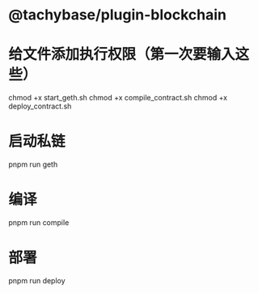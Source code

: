 # @tachybase/plugin-blockchain

# 给文件添加执行权限（第一次要输入这些）
chmod +x start_geth.sh
chmod +x compile_contract.sh
chmod +x deploy_contract.sh

# 启动私链
pnpm run geth
# 编译
pnpm run compile
# 部署
pnpm run deploy